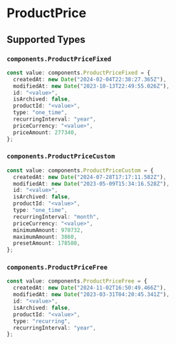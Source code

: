# ProductPrice


## Supported Types

### `components.ProductPriceFixed`

```typescript
const value: components.ProductPriceFixed = {
  createdAt: new Date("2024-02-04T22:38:27.365Z"),
  modifiedAt: new Date("2023-10-13T22:49:55.026Z"),
  id: "<value>",
  isArchived: false,
  productId: "<value>",
  type: "one_time",
  recurringInterval: "year",
  priceCurrency: "<value>",
  priceAmount: 277340,
};
```

### `components.ProductPriceCustom`

```typescript
const value: components.ProductPriceCustom = {
  createdAt: new Date("2024-07-28T17:17:11.582Z"),
  modifiedAt: new Date("2023-05-09T15:34:16.528Z"),
  id: "<value>",
  isArchived: false,
  productId: "<value>",
  type: "one_time",
  recurringInterval: "month",
  priceCurrency: "<value>",
  minimumAmount: 970732,
  maximumAmount: 3860,
  presetAmount: 178580,
};
```

### `components.ProductPriceFree`

```typescript
const value: components.ProductPriceFree = {
  createdAt: new Date("2024-11-02T16:50:49.466Z"),
  modifiedAt: new Date("2023-03-31T04:20:45.341Z"),
  id: "<value>",
  isArchived: false,
  productId: "<value>",
  type: "recurring",
  recurringInterval: "year",
};
```

